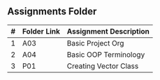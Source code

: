 ##  Assignments Folder

|   #   | Folder Link | Assignment Description |
| :---: | ----------- | ---------------------- |
|  1    | A03         |  Basic Project Org     |
|  2    | A04         |  Basic OOP Terminology |
|  3    | P01         |  Creating Vector Class |
